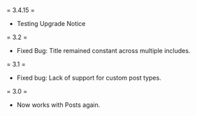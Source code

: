 = 3.4.15 =
* Testing Upgrade Notice 

= 3.2 =
* Fixed Bug: Title remained constant across multiple includes.

= 3.1 =
* Fixed bug: Lack of support for custom post types.

= 3.0 =
* Now works with Posts again.

